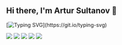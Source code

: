 ## Hi there, I'm Artur Sultanov 👋

[![Typing SVG](https://readme-typing-svg.herokuapp.com?color=%2336BCF7&lines=Welcome+to+my+github+!!)](https://git.io/typing-svg)

![](https://github-profile-summary-cards.vercel.app/api/cards/profile-details?username=BurMachine&theme=solarized_dark)
![](https://github-profile-summary-cards.vercel.app/api/cards/most-commit-language?username=BurMachine&theme=solarized_dark)
![](https://github-profile-summary-cards.vercel.app/api/cards/repos-per-language?username=BurMachine&theme=solarized_dark)
![](https://github-profile-summary-cards.vercel.app/api/cards/stats?username=BurMachine&theme=solarized_dark)
![](https://github-profile-summary-cards.vercel.app/api/cards/productive-time?username=BurMachine&theme=solarized_dark)
